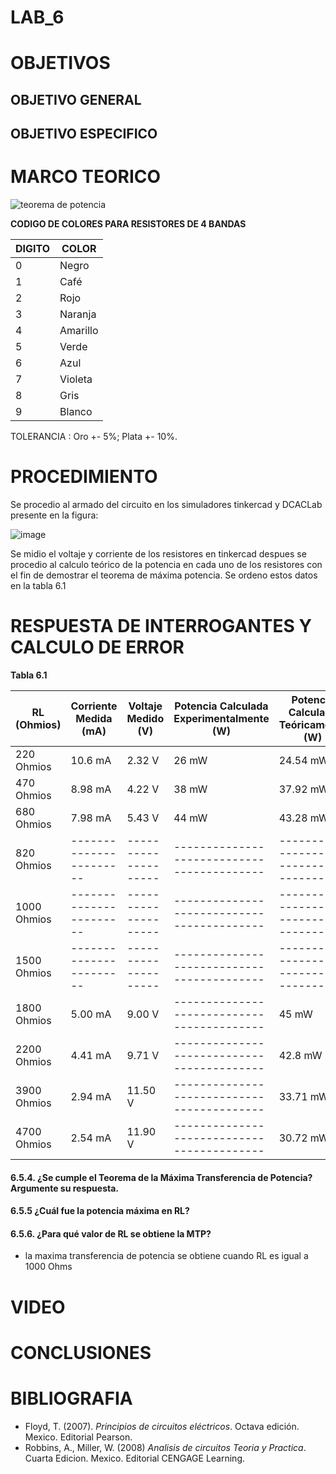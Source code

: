 # LAB_6

# OBJETIVOS

## OBJETIVO GENERAL 
 

## OBJETIVO ESPECIFICO


# MARCO TEORICO

![teorema de potencia](https://user-images.githubusercontent.com/93361435/148871802-5b3d6a8b-b4f9-4f48-a644-7f0e7d0f9d33.jpg)

**CODIGO DE COLORES PARA RESISTORES DE 4 BANDAS** 

| DIGITO | COLOR |
|--------|------------|
| 0 | Negro |
| 1 | Café |
| 2 | Rojo |
| 3 | Naranja |
| 4 | Amarillo |
| 5 | Verde |
| 6 | Azul |
| 7 | Violeta |
| 8 | Gris |
| 9 | Blanco |

TOLERANCIA : Oro +- 5%; Plata +- 10%.


# PROCEDIMIENTO

Se procedio al armado del circuito en los simuladores tinkercad y DCACLab presente en la figura: 

![image](https://user-images.githubusercontent.com/93361435/148960620-a8784434-38d4-41aa-b48c-a9642f0e8ee4.png)

Se midio el voltaje y corriente de los resistores en tinkercad despues se procedio al calculo teórico de la potencia en cada uno de los resistores con el fin de demostrar el teorema de máxima potencia. Se ordeno estos datos en la tabla 6.1

# RESPUESTA DE INTERROGANTES Y CALCULO DE ERROR

**Tabla 6.1**

| RL (Ohmios) | Corriente Medida (mA) | Voltaje Medido (V) | Potencia Calculada Experimentalmente (W) | Potencia Calculada Teóricamente (W) | 
|-------------|-----------------------|--------------------|------------------------------------------|-------------------------------------|
| 220 Ohmios | 10.6 mA | 2.32 V | 26 mW | 24.54 mW |
| 470 Ohmios | 8.98 mA | 4.22 V | 38 mW | 37.92 mW |
| 680 Ohmios | 7.98 mA | 5.43 V | 44 mW | 43.28 mW |
| 820 Ohmios |-----------------------|--------------------|------------------------------------------|-------------------------------------|
| 1000 Ohmios |-----------------------|--------------------|------------------------------------------|-------------------------------------|
| 1500 Ohmios |-----------------------|--------------------|------------------------------------------|-------------------------------------|
| 1800 Ohmios |  5.00 mA |  9.00 V |------------------------------------------|  45 mW |
| 2200 Ohmios |  4.41 mA |  9.71 V |------------------------------------------|  42.8 mW |
| 3900 Ohmios |  2.94 mA |  11.50 V |------------------------------------------|  33.71 mW |
| 4700 Ohmios |  2.54 mA |  11.90 V |------------------------------------------|  30.72 mW |


#### 6.5.4. ¿Se cumple el Teorema de la Máxima Transferencia de Potencia? Argumente su respuesta.



#### 6.5.5 ¿Cuál fue la potencia máxima en RL?



#### 6.5.6. ¿Para qué valor de RL se obtiene la MTP?

- la maxima transferencia de potencia se obtiene cuando RL es igual a 1000 Ohms


# VIDEO


# CONCLUSIONES


# BIBLIOGRAFIA

- Floyd, T. (2007). *Principios de circuitos eléctricos*. Octava edición. Mexico. Editorial Pearson.
- Robbins, A., Miller, W. (2008) *Analisis de circuitos Teoria y Practica*. Cuarta Edicion. Mexico. Editorial CENGAGE Learning.
